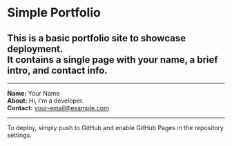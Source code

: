 # Simple Portfolio

This is a basic portfolio site to showcase deployment.  
It contains a single page with your name, a brief intro, and contact info.
---------------------------------------

---

**Name:** Your Name  
**About:** Hi, I'm a developer.  
**Contact:** your-email@example.com

---

To deploy, simply push to GitHub and enable GitHub Pages in the repository settings.
